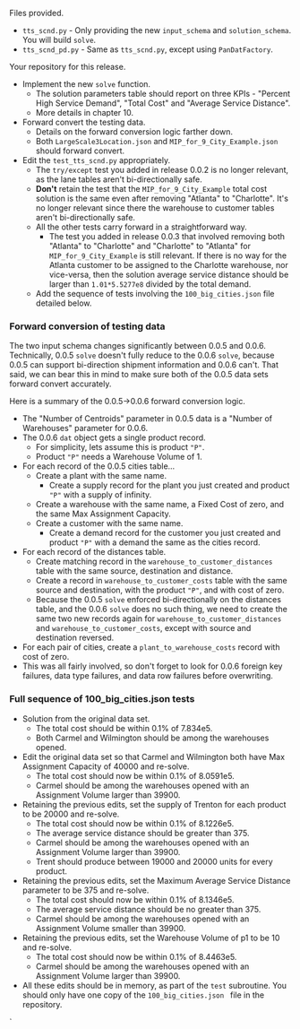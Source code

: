 Files provided.

 * `tts_scnd.py` - Only providing the new `input_schema` and `solution_schema`.  You will build `solve`.
 * `tts_scnd_pd.py` - Same as `tts_scnd.py`, except using `PanDatFactory`.
 
 Your repository for this release. 
 
 * Implement the new `solve` function.
   * The solution parameters table should report on three KPIs - "Percent High Service Demand",
   "Total Cost" and "Average Service Distance".
   * More details in chapter 10.
 * Forward convert the testing data. 
   * Details on the forward conversion logic farther down.
   * Both `LargeScale3Location.json` and `MIP_for_9_City_Example.json` should forward convert.
 * Edit the `test_tts_scnd.py` appropriately.
   * The `try/except` test you added in release 0.0.2 is no longer relevant, as the lane tables aren't
   bi-directionally safe.
   * **Don't** retain the test that the `MIP_for_9_City_Example` total cost solution is the 
   same even after removing "Atlanta" to "Charlotte". It's no longer relevant since there the warehouse 
   to customer tables aren't bi-directionally safe.
   * All the other tests carry forward in a straightforward way.
     * The test you added in release 0.0.3 that involved removing both "Atlanta" to "Charlotte" and 
     "Charlotte" to "Atlanta" for `MIP_for_9_City_Example` is still relevant. If there is no way
     for the Atlanta customer to be assigned to the Charlotte warehouse, nor vice-versa, then the solution 
      average service distance should be larger than `1.01*5.5277e8` divided by the total demand.
   * Add the sequence of tests involving the `100_big_cities.json` file detailed below.
   
### Forward conversion of testing data 

The two input schema changes significantly between 0.0.5 and 0.0.6. Technically, 0.0.5 `solve`
doesn't fully reduce to the 0.0.6 `solve`, because 0.0.5 can support bi-direction shipment information
and 0.0.6 can't. That said, we can bear this in mind to make sure both of the 0.0.5 data sets
forward convert accurately. 

Here is a summary of the 0.0.5->0.0.6 forward conversion logic.
* The "Number of Centroids" parameter in 0.0.5 data is a "Number of Warehouses" parameter for 0.0.6.
* The 0.0.6 `dat` object gets a single product record. 
  * For simplicity, lets assume this is product `"P"`.
  * Product `"P"` needs a Warehouse Volume of 1.
* For each record of the 0.0.5 cities table...
   * Create a plant with the same name.
     * Create a supply record for the plant you just created and product `"P"` with a supply of 
     infinity.
   * Create a warehouse with the same name, a Fixed Cost of zero, and the same Max Assignment Capacity.
   * Create a customer with the same name.
     * Create a demand record for the customer you just created and product `"P"` with a demand the
   same as the cities record.
 * For each record of the distances table.
   * Create matching record in the `warehouse_to_customer_distances` table with the same source, 
   destination and distance.
   * Create a record in `warehouse_to_customer_costs` table with the same source and destination, 
   with the product `"P"`, and with cost of zero.
   * Because the 0.0.5 `solve` enforced bi-directionally on the distances table, and the
   0.0.6 `solve` does no such thing, we need to create the same two new records again for 
   `warehouse_to_customer_distances` and `warehouse_to_customer_costs`, except with source and 
   destination reversed. 
 * For each pair of cities, create a `plant_to_warehouse_costs` record with cost of zero.
 * This was all fairly involved, so don't forget to look for 0.0.6 foreign key failures, 
 data type failures, and data row failures before overwriting. 
 
### Full sequence of  100_big_cities.json tests
* Solution from the original data set.
  * The total cost should be within 0.1% of 7.834e5.
  * Both Carmel and Wilmington should be among the warehouses opened.
* Edit the original data set so that Carmel and Wilmington both have Max Assignment Capacity
of 40000 and re-solve.
  * The total cost should now be within 0.1% of 8.0591e5.
  * Carmel should be among the warehouses opened with an Assignment Volume larger than 39900.
* Retaining the previous edits, set the supply of Trenton for each product to be 20000 and
re-solve.
  * The total cost should now be within 0.1% of 8.1226e5.
  * The average service distance should be greater than 375.
  * Carmel should be among the warehouses opened with an Assignment Volume larger than 39900.
  * Trent should produce between  19000 and 20000 units for every product.
* Retaining the previous edits, set the Maximum Average Service Distance parameter to be 375 and re-solve.
  * The total cost should now be within 0.1% of 8.1346e5.
  * The average service distance should be no greater than 375.
  * Carmel should be among the warehouses opened with an Assignment Volume smaller than 39900.
* Retaining the previous edits, set the Warehouse Volume of p1 to be 10 and re-solve.
  * The total cost should now be within 0.1% of 8.4463e5.
  * Carmel should be among the warehouses opened with an Assignment Volume larger than 39900.
 * All these edits should be in memory, as part of the `test` subroutine. You should only have one copy
 of the `100_big_cities.json ` file in the repository.
   
`